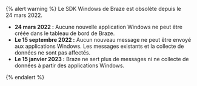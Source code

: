 {% alert warning %}
Le SDK Windows de Braze est obsolète depuis le 24 mars 2022.


* **24 mars 2022 :** Aucune nouvelle application Windows ne peut être créée dans le tableau de bord de Braze.
* **Le 15 septembre 2022 :** Aucun nouveau message ne peut être envoyé aux applications Windows. Les messages existants et la collecte de données ne sont pas affectés.
* **Le 15 janvier 2023 :** Braze ne sert plus de messages ni ne collecte de données à partir des applications Windows.

{% endalert %}

